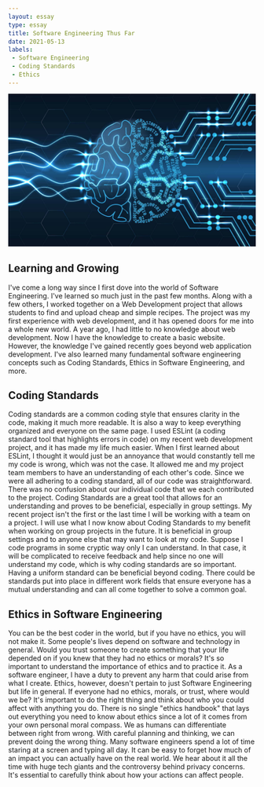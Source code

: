 ```yaml
---
layout: essay
type: essay
title: Software Engineering Thus Far
date: 2021-05-13
labels:
 - Software Engineering
 - Coding Standards
 - Ethics
---
```


<img class="ui image" src="/images/softwareengineering.jpg">

## Learning and Growing
I've come a long way since I first dove into the world of Software Engineering. I've learned so much just in the past few months. Along with a few others, I worked together on a Web Development project that allows students to find and upload cheap and simple recipes. The project was my first experience with web development, and it has opened doors for me into a whole new world. A year ago, I had little to no knowledge about web development. Now I have the knowledge to create a basic website. However, the knowledge I've gained recently goes beyond web application development. I've also learned many fundamental software engineering concepts such as Coding Standards, Ethics in Software Engineering, and more.

## Coding Standards
Coding standards are a common coding style that ensures clarity in the code, making it much more readable. It is also a way to keep everything organized and everyone on the same page. I used ESLint (a coding standard tool that highlights errors in code) on my recent web development project, and it has made my life much easier. When I  first learned about ESLint, I thought it would just be an annoyance that would constantly tell me my code is wrong, which was not the case. It allowed me and my project team members to have an understanding of each other's code. Since we were all adhering to a coding standard, all of our code was straightforward. There was no confusion about our individual code that we each contributed to the project. Coding Standards are a great tool that allows for an understanding and proves to be beneficial, especially in group settings. My recent project isn't the first or the last time I will be working with a team on a project. I will use what I now know about Coding Standards to my benefit when working on group projects in the future. It is beneficial in group settings and to anyone else that may want to look at my code. Suppose I code programs in some cryptic way only I can understand. In that case, it will be complicated to receive feedback and help since no one will understand my code, which is why coding standards are so important. Having a uniform standard can be beneficial beyond coding. There could be standards put into place in different work fields that ensure everyone has a mutual understanding and can all come together to solve a common goal. 

## Ethics in Software Engineering
You can be the best coder in the world, but if you have no ethics, you will not make it. Some people's lives depend on software and technology in general. Would you trust someone to create something that your life depended on if you knew that they had no ethics or morals? It's so important to understand the importance of ethics and to practice it. As a software engineer, I have a duty to prevent any harm that could arise from what I create. Ethics, however, doesn't pertain to just Software Engineering but life in general. If everyone had no ethics, morals, or trust, where would we be? It's important to do the right thing and think about who you could affect with anything you do. There is no single "ethics handbook" that lays out everything you need to know about ethics since a lot of it comes from your own personal moral compass. We as humans can differentiate between right from wrong. With careful planning and thinking, we can prevent doing the wrong thing. Many software engineers spend a lot of time staring at a screen and typing all day. It can be easy to forget how much of an impact you can actually have on the real world. We hear about it all the time with huge tech giants and the controversy behind privacy concerns. It's essential to carefully think about how your actions can affect people.
